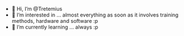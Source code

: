 - 👋 Hi, I’m @Tretemius
- 👀 I’m interested in ... almost everything as soon as it involves training methods, hardware and software :p
- 🌱 I’m currently learning ... always :p


<!---
Tretemius/Tretemius is a ✨ special ✨ repository because its `README.md` (this file) appears on your GitHub profile.
You can click the Preview link to take a look at your changes.
--->
